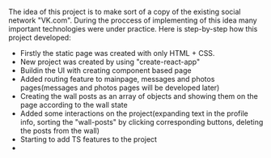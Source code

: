 The idea of this project is to make sort of a copy of the existing social network "VK.com". 
During the proccess of implementing of this idea many important technologies were under practice.
Here is step-by-step how this project developed:
- Firstly the static page was created with only HTML + CSS.
- New project was created by using "create-react-app"
- Buildin the UI with creating component based page
- Added routing feature to mainpage, messages and photos pages(messages and photos pages will be developed later)
- Creating the wall posts as an array of objects and showing them on the page according to the wall state
- Added some interactions on the project(expanding text in the profile info, sorting the "wall-posts" by clicking corresponding buttons, deleting the posts from the wall)
- Starting to add TS features to the project
- 
